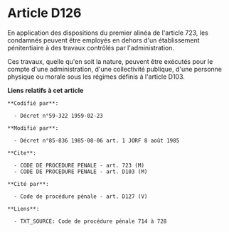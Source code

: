 # Article D126

En application des dispositions du premier alinéa de l'article 723, les condamnés peuvent être employés en dehors d'un
établissement pénitentiaire à des travaux contrôlés par l'administration.

Ces travaux, quelle qu'en soit la nature, peuvent être exécutés pour le compte d'une administration, d'une collectivité
publique, d'une personne physique ou morale sous les régimes définis à l'article D103.

**Liens relatifs à cet article**

	**Codifié par**:

	  - Décret n°59-322 1959-02-23

	**Modifié par**:

	  - Décret n°85-836 1985-08-06 art. 1 JORF 8 août 1985

	**Cite**:

	  - CODE DE PROCEDURE PENALE - art. 723 (M)
	  - CODE DE PROCEDURE PENALE - art. D103 (M)

	**Cité par**:

	  - Code de procédure pénale - art. D127 (V)

	**Liens**:

	  - TXT_SOURCE: Code de procédure pénale 714 à 728
